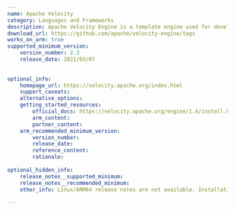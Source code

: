 ```yaml
---
name: Apache Velocity
category: Languages and Frameworks
description: Apache Velocity Engine is a template engine used for developing web applications by dynamically rendering content.
download_url: https://github.com/apache/velocity-engine/tags
works_on_arm: true
supported_minimum_version:
    version_number: 2.3
    release_date: 2021/03/07
 
 
optional_info:
    homepage_url: https://velocity.apache.org/index.html
    support_caveats:
    alternative_options:
    getting_started_resources:
        official_docs: https://velocity.apache.org/engine/1.4/install.html
        arm_content:
        partner_content:
    arm_recommended_minimum_version:
        version_number:
        release_date:
        reference_content:
        rationale:
 
optional_hidden_info:
    release_notes__supported_minimum:
    release_notes__recommended_minimum: 
    other_info: Linux/ARM64 release notes are not available. Installation and Testing were done using released tar files.
 
---
```

